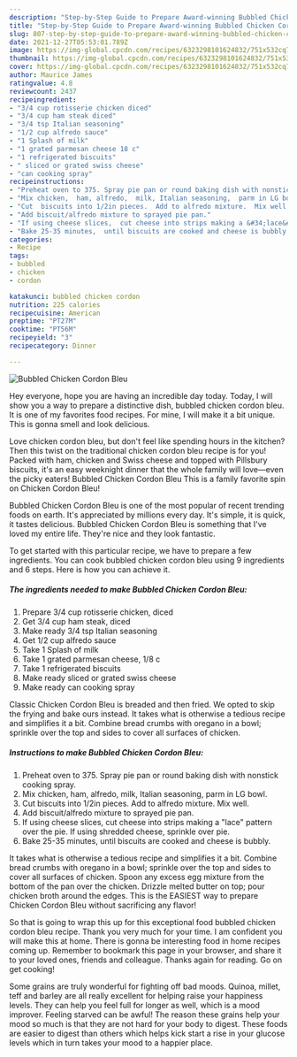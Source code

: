```yaml
---
description: "Step-by-Step Guide to Prepare Award-winning Bubbled Chicken Cordon Bleu"
title: "Step-by-Step Guide to Prepare Award-winning Bubbled Chicken Cordon Bleu"
slug: 807-step-by-step-guide-to-prepare-award-winning-bubbled-chicken-cordon-bleu
date: 2021-12-27T05:53:01.789Z
image: https://img-global.cpcdn.com/recipes/6323298101624832/751x532cq70/bubbled-chicken-cordon-bleu-recipe-main-photo.jpg
thumbnail: https://img-global.cpcdn.com/recipes/6323298101624832/751x532cq70/bubbled-chicken-cordon-bleu-recipe-main-photo.jpg
cover: https://img-global.cpcdn.com/recipes/6323298101624832/751x532cq70/bubbled-chicken-cordon-bleu-recipe-main-photo.jpg
author: Maurice James
ratingvalue: 4.8
reviewcount: 2437
recipeingredient:
- "3/4 cup rotisserie chicken diced"
- "3/4 cup ham steak diced"
- "3/4 tsp Italian seasoning"
- "1/2 cup alfredo sauce"
- "1 Splash of milk"
- "1 grated parmesan cheese 18 c"
- "1 refrigerated biscuits"
- " sliced or grated swiss cheese"
- "can cooking spray"
recipeinstructions:
- "Preheat oven to 375. Spray pie pan or round baking dish with nonstick cooking spray."
- "Mix chicken,  ham, alfredo,  milk, Italian seasoning,  parm in LG bowl."
- "Cut  biscuits into 1/2in pieces.  Add to alfredo mixture.  Mix well."
- "Add biscuit/alfredo mixture to sprayed pie pan."
- "If using cheese slices,  cut cheese into strips making a &#34;lace&#34; pattern over the pie. If using shredded cheese,  sprinkle over pie."
- "Bake 25-35 minutes,  until biscuits are cooked and cheese is bubbly."
categories:
- Recipe
tags:
- bubbled
- chicken
- cordon

katakunci: bubbled chicken cordon 
nutrition: 225 calories
recipecuisine: American
preptime: "PT27M"
cooktime: "PT56M"
recipeyield: "3"
recipecategory: Dinner

---
```



![Bubbled Chicken Cordon Bleu](https://img-global.cpcdn.com/recipes/6323298101624832/751x532cq70/bubbled-chicken-cordon-bleu-recipe-main-photo.jpg)

Hey everyone, hope you are having an incredible day today. Today, I will show you a way to prepare a distinctive dish, bubbled chicken cordon bleu. It is one of my favorites food recipes. For mine, I will make it a bit unique. This is gonna smell and look delicious.

Love chicken cordon bleu, but don&#39;t feel like spending hours in the kitchen? Then this twist on the traditional chicken cordon bleu recipe is for you! Packed with ham, chicken and Swiss cheese and topped with Pillsbury biscuits, it&#39;s an easy weeknight dinner that the whole family will love—even the picky eaters! Bubbled Chicken Cordon Bleu This is a family favorite spin on Chicken Cordon Bleu!

Bubbled Chicken Cordon Bleu is one of the most popular of recent trending foods on earth. It's appreciated by millions every day. It's simple, it is quick, it tastes delicious. Bubbled Chicken Cordon Bleu is something that I've loved my entire life. They're nice and they look fantastic.


To get started with this particular recipe, we have to prepare a few ingredients. You can cook bubbled chicken cordon bleu using 9 ingredients and 6 steps. Here is how you can achieve it.

<!--inarticleads1-->

##### The ingredients needed to make Bubbled Chicken Cordon Bleu:

1. Prepare 3/4 cup rotisserie chicken, diced
1. Get 3/4 cup ham steak, diced
1. Make ready 3/4 tsp Italian seasoning
1. Get 1/2 cup alfredo sauce
1. Take 1 Splash of milk
1. Take 1 grated parmesan cheese, 1/8 c
1. Take 1 refrigerated biscuits
1. Make ready  sliced or grated swiss cheese
1. Make ready can cooking spray


Classic Chicken Cordon Bleu is breaded and then fried. We opted to skip the frying and bake ours instead. It takes what is otherwise a tedious recipe and simplifies it a bit. Combine bread crumbs with oregano in a bowl; sprinkle over the top and sides to cover all surfaces of chicken. 

<!--inarticleads2-->

##### Instructions to make Bubbled Chicken Cordon Bleu:

1. Preheat oven to 375. Spray pie pan or round baking dish with nonstick cooking spray.
1. Mix chicken,  ham, alfredo,  milk, Italian seasoning,  parm in LG bowl.
1. Cut  biscuits into 1/2in pieces.  Add to alfredo mixture.  Mix well.
1. Add biscuit/alfredo mixture to sprayed pie pan.
1. If using cheese slices,  cut cheese into strips making a &#34;lace&#34; pattern over the pie. If using shredded cheese,  sprinkle over pie.
1. Bake 25-35 minutes,  until biscuits are cooked and cheese is bubbly.


It takes what is otherwise a tedious recipe and simplifies it a bit. Combine bread crumbs with oregano in a bowl; sprinkle over the top and sides to cover all surfaces of chicken. Spoon any excess egg mixture from the bottom of the pan over the chicken. Drizzle melted butter on top; pour chicken broth around the edges. This is the EASIEST way to prepare Chicken Cordon Bleu without sacrificing any flavor! 

So that is going to wrap this up for this exceptional food bubbled chicken cordon bleu recipe. Thank you very much for your time. I am confident you will make this at home. There is gonna be interesting food in home recipes coming up. Remember to bookmark this page in your browser, and share it to your loved ones, friends and colleague. Thanks again for reading. Go on get cooking!

Some grains are truly wonderful for fighting off bad moods. Quinoa, millet, teff and barley are all really excellent for helping raise your happiness levels. They can help you feel full for longer as well, which is a mood improver. Feeling starved can be awful! The reason these grains help your mood so much is that they are not hard for your body to digest. These foods are easier to digest than others which helps kick start a rise in your glucose levels which in turn takes your mood to a happier place.
